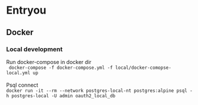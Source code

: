 # Entryou

## Docker

### Local development
Run docker-compose in docker dir <br/>
`` docker-compose -f docker-compose.yml -f local/docker-comopse-local.yml up``
<br/><br/>
Psql connect <br/>
`` docker run -it --rm --network postgres-local-nt postgres:alpine psql -h postgres-local -U admin oauth2_local_db ``